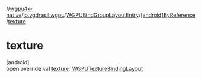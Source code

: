 //[wgpu4k-native](../../../../index.md)/[io.ygdrasil.wgpu](../../index.md)/[WGPUBindGroupLayoutEntry](../index.md)/[[android]ByReference](index.md)/[texture](texture.md)

# texture

[android]\
open override val [texture](texture.md): [WGPUTextureBindingLayout](../../-w-g-p-u-texture-binding-layout/index.md)